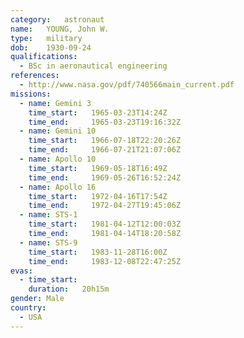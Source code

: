 ```yaml
---
category:	astronaut
name:	YOUNG, John W.
type:	military
dob:	1930-09-24
qualifications:
  - BSc in aeronautical engineering
references:
  - http://www.nasa.gov/pdf/740566main_current.pdf
missions:
  - name: Gemini 3
    time_start:   1965-03-23T14:24Z
    time_end:     1965-03-23T19:16:32Z
  - name: Gemini 10
    time_start:   1966-07-18T22:20:26Z
    time_end:     1966-07-21T21:07:06Z
  - name: Apollo 10
    time_start:   1969-05-18T16:49Z
    time_end:     1969-05-26T16:52:24Z
  - name: Apollo 16
    time_start:   1972-04-16T17:54Z
    time_end:     1972-04-27T19:45:06Z
  - name: STS-1
    time_start:   1981-04-12T12:00:03Z
    time_end:     1981-04-14T18:20:58Z
  - name: STS-9
    time_start:   1983-11-28T16:00Z
    time_end:     1983-12-08T22:47:25Z
evas:
  - time_start: 
    duration:   20h15m
gender:	Male
country:
  - USA
---
```

